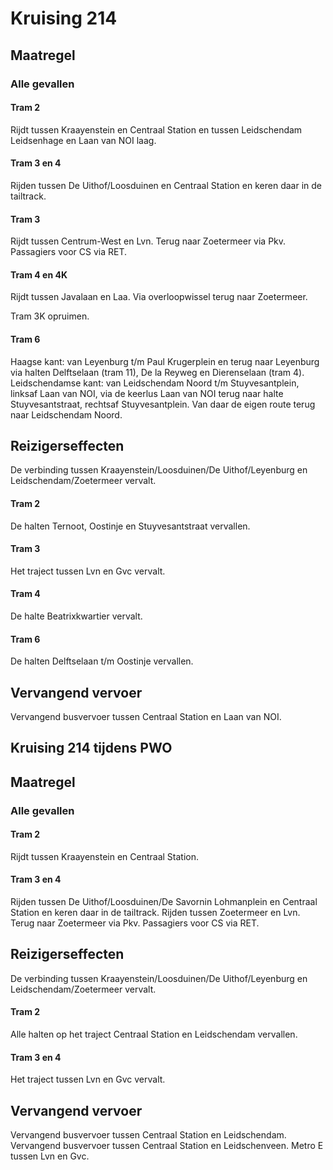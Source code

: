# Kruising 214
## Maatregel
### Alle gevallen

#### Tram 2
Rijdt tussen Kraayenstein en Centraal Station en tussen Leidschendam Leidsenhage en Laan van NOI laag.

#### Tram 3 en 4
Rijden tussen De Uithof/Loosduinen en Centraal Station en keren daar in de tailtrack.

#### Tram 3
Rijdt tussen Centrum-West en Lvn. Terug naar Zoetermeer via Pkv. Passagiers voor CS via RET.

#### Tram 4 en 4K
Rijdt tussen Javalaan en Laa. Via overloopwissel terug naar Zoetermeer.

Tram 3K opruimen.

#### Tram 6
Haagse kant: van Leyenburg t/m Paul Krugerplein en terug naar Leyenburg via halten Delftselaan (tram 11), De la Reyweg en Dierenselaan (tram 4).  
Leidschendamse kant: van Leidschendam Noord t/m Stuyvesantplein, linksaf Laan van NOI, via de keerlus Laan van NOI terug naar halte Stuyvesantstraat, rechtsaf Stuyvesantplein. Van daar de eigen route terug naar Leidschendam Noord.

## Reizigerseffecten
De verbinding tussen Kraayenstein/Loosduinen/De Uithof/Leyenburg en Leidschendam/Zoetermeer vervalt.

#### Tram 2
De halten Ternoot, Oostinje en Stuyvesantstraat vervallen.

#### Tram 3
Het traject tussen Lvn en Gvc vervalt.

#### Tram 4
De halte Beatrixkwartier vervalt.

#### Tram 6
De halten Delftselaan t/m Oostinje vervallen.

## Vervangend vervoer
Vervangend busvervoer tussen Centraal Station en Laan van NOI.

## Kruising 214 tijdens PWO
## Maatregel
### Alle gevallen

#### Tram 2
Rijdt tussen Kraayenstein en Centraal Station.

#### Tram 3 en 4
Rijden tussen De Uithof/Loosduinen/De Savornin Lohmanplein en Centraal Station en keren daar in de tailtrack.
Rijden tussen Zoetermeer en Lvn. Terug naar Zoetermeer via Pkv. Passagiers voor CS via RET.

## Reizigerseffecten
De verbinding tussen Kraayenstein/Loosduinen/De Uithof/Leyenburg en Leidschendam/Zoetermeer vervalt.

#### Tram 2
Alle halten op het traject Centraal Station en Leidschendam vervallen.

#### Tram 3 en 4
Het traject tussen Lvn en Gvc vervalt.

## Vervangend vervoer
Vervangend busvervoer tussen Centraal Station en Leidschendam.
Vervangend busvervoer tussen Centraal Station en Leidschenveen.
Metro E tussen Lvn en Gvc.
